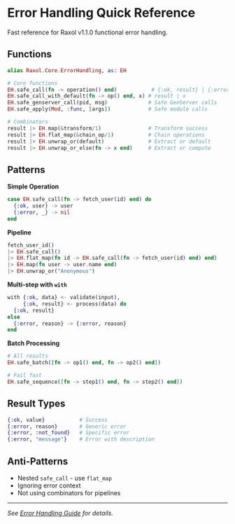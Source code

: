 # Error Handling Quick Reference

Fast reference for Raxol v1.1.0 functional error handling.

## Functions

```elixir
alias Raxol.Core.ErrorHandling, as: EH

# Core functions
EH.safe_call(fn -> operation() end)           # {:ok, result} | {:error, reason}
EH.safe_call_with_default(fn -> op() end, x) # result | x  
EH.safe_genserver_call(pid, msg)             # Safe GenServer calls
EH.safe_apply(Mod, :func, [args])            # Safe module calls

# Combinators
result |> EH.map(&transform/1)               # Transform success
result |> EH.flat_map(&chain_op/1)           # Chain operations  
result |> EH.unwrap_or(default)              # Extract or default
result |> EH.unwrap_or_else(fn -> x end)     # Extract or compute
```

## Patterns

**Simple Operation**
```elixir
case EH.safe_call(fn -> fetch_user(id) end) do
  {:ok, user} -> user
  {:error, _} -> nil
end
```

**Pipeline**
```elixir
fetch_user_id()
|> EH.safe_call()  
|> EH.flat_map(fn id -> EH.safe_call(fn -> fetch_user(id) end) end)
|> EH.map(fn user -> user.name end)
|> EH.unwrap_or("Anonymous")
```

**Multi-step with `with`**
```elixir
with {:ok, data} <- validate(input),
     {:ok, result} <- process(data) do
  {:ok, result}
else
  {:error, reason} -> {:error, reason}
end
```

**Batch Processing**
```elixir
# All results
EH.safe_batch([fn -> op1() end, fn -> op2() end])

# Fail fast
EH.safe_sequence([fn -> step1() end, fn -> step2() end])
```

## Result Types

```elixir
{:ok, value}           # Success
{:error, reason}       # Generic error  
{:error, :not_found}   # Specific error
{:error, "message"}    # Error with description
```

## Anti-Patterns

- Nested `safe_call` - use `flat_map`
- Ignoring error context
- Not using combinators for pipelines

---

*See [Error Handling Guide](ERROR_HANDLING_GUIDE.md) for details.*